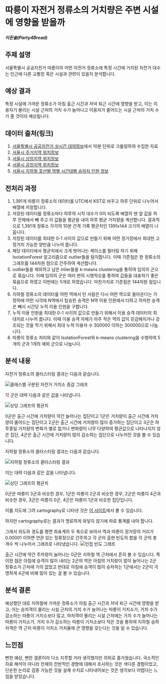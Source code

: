 # 따릉이 자전거 정류소의 거치량은 주변 시설에 영향을 받을까

##### 이든솔(Party4Bread)

## 주제 설명

서울특별시 공공자전거 따릉이의 어떤 자전거 정류소에 특정 시간에 거치된 자전거 대수는 인근에 다른 교통망 혹은 시설과 관련이 있을지 분석합니다. 

## 예상 결과

특정 시설에 가까운 정류소가 아침 출근 시간과 저녁 퇴근 시간에 영향을 받고, 이는 이용자기 몰리는 시설 근처의 거치 수가 늘어나고 이용자가 줄어드는 시설 근처의 거치 수가 줄 것이라 예상됩니다. 

## 데이터 출처(링크)

1. [서울특별시 공공자전거 실시간 대여정보](http://data.seoul.go.kr/dataList/datasetView.do?infId=OA-15493&srvType=A&serviceKind=1&currentPageNo=1)에서 10분 단위로 크롤링하여 수집한 자료
2. [서울시 주거지역 위치정보](https://data.seoul.go.kr/dataList/datasetView.do?infId=OA-13158&srvType=S&serviceKind=1&currentPageNo=1)
3. [서울시 상업지역 위치정보](https://data.seoul.go.kr/dataList/datasetView.do?infId=OA-13160&srvType=S&serviceKind=1&currentPageNo=1)
4. [서울시 공업지역 위치정보](https://data.seoul.go.kr/dataList/datasetView.do?infId=OA-13162&srvType=S&serviceKind=1&currentPageNo=1)
5. [서울시 지하철 호선별 역별 시간대별 승하차 인원 정보](https://data.seoul.go.kr/dataList/datasetView.do?infId=OA-12252&srvType=S&serviceKind=1&currentPageNo=1)

## 전처리 과정

1. 1,391개 따릉이 정류소의 데이터를 UTC에서 KST로 바꾸고 하루 단위로 나누어서 배열에 저장합니다.
 2. 저장된 데이터를 정류소마다 하루의 시작 대수가 0이 되도록 배열의 맨 앞 값을 하루 전체에서 빼 주고 이 값들을 평균을 내어 하루 평균 거치량을 계산합니다. 결과적으로 1,391개 정류소 각각의 10분 간격 기록 평균치인 1391x144 크기의 배열이 나옵니다.
 3. 저장된 데이터를 최대한 0-1 사이의 값으로 만들기 위해 어떤 정거장에서 최대한 고정거치 가능한 양만큼 나누어 줍니다.
 4. 해당 데이터에서 평균치에서 크게 벗어나는 케이스를 필터링 하기 위해 IsolationForest 알고리즘으로 outlier들을 탐지합니다. 이때 기준점은 한 정류소의 그래프를 144차원 점으로 간주하여 계산합니다.
 5.  outlier들을 제외하고 남은 inlier들을 k-means clustering을 통하여 임의의 군으로 묶습니다. 이때 임의의 군은 여러 번의 시행착오를 통하여 값들을 대표하기 좋은 묶음으로 하였고 이번에는 5개로 하였습니다. 마찬가지로 기준점은 144차원 점입니다.
 6. 지하철 정류소의 데이터를 어떤 역에서 탄 사람은 다시 어떤 역으로 돌아온다는 가정하에 어떤 시각에 N역에서 탑승한 승객은 N역 이용 인원에서 더하고 하차한 승객은 빼서 시간당 누적 이용 인원을 구합니다.
 7.  누적 이용 인원을 최대한 0-1 사이의 값으로 만들기 위해서 이용 승객 데이터의 최대치로 나누어 줍니다. 이때 이용 승객 자체가 아주 작은 역의 값이 민감해지거나 강조되는 것을 막기 위해서 최대 누적 이용자 수 300000 이하는 300000으로 나눕니다.
 8.  따릉이 정류소 처리와 같이 IsolationForest와 k-means clustering을 수행하여 5개의 군과 1개의 예외 군으로 나눕니다.

## 분석 내용

자전거 정류소의 클러스터링 결과는 다음과 같습니다.

![클래스별 구분된 자전거 거치소 증감 그래프](bikestationclass.png)

각 군은 대략 다음과 같은 값을 나타냅니다.

![상당 그래프의 평균치](bikestationclassavg.png)



0군은 출근 시간에 거치량이 약간 늘어나는 집단이고 1군은 거치량이 출근 시간에 거치량이 줄어드는 집단이고 2군은 출근 시간에 거치량이 많이 증가하는 집단이고 3군은 하루종일 거치량의 변화가 별로 없거나 변화량이 너무 다양하여 평균값으로 나타나지지 않은 집단, 4군은 출근 시간에 거치량이 많이 감소하는 집단으로 나누어진 것을 볼 수 있습니다. 

지하철 정류소의 클러스터링 결과는 다음과 같습니다.

![지하철 정류소의 클러스터링 결과](subwayclass.png)

이는 대략 다음과 같은 값을 나타냅니다.

![상단 그래프의 평균치](subwayclassavg.png)

0군은 따릉이 3군과 비슷한 경우, 1군은 따릉이 2군과 비슷한 경우, 2군은 따릉이 4군과 비슷한 경우, 3군은 따릉이 0군, 4군은 따릉이 1군과 비슷한 집단입니다.

이를 지도에 그려 cartography로 나타낸 것은 [이 사이트](https://party4bread.carto.com/builder/cf73895c-5010-42fa-bda7-80c44f5276d7/embed)에서 볼 수 있습니다.

하지만 cartography로는 결과가 명료하게 와닿지 않기에 따로 통계를 내야 합니다.

 그래서 위도와 경도를 평면 좌표계의 두 축으로 보아서 역과 따릉이 정거장의 거리가 0.00001 이하면 연관 있는 정류장으로 간주하고 각 군의 출현 빈도의 합을 각 군의 총 개수 씩 나누어서 그래프로 나타냈습니다.
![인접 빈도 그래프](neargap.png)

출근 시간에 약간 주차량이 늘어나는 0군은 지하철 역 근처에서 흔히 볼 수 있습니다. 특이한 점은 아침에 승객이 많이 내리는 2군의 역은 아침의 거치량이 많이 늘어나는 2군 정류소가 근처에 거의 없었고 반대로 아침에 승객이 많이 승차하는 1군에서는 2군이 극명하게 4군에 비해 많이 있는 걸 볼 수 있습니다. 

## 분석 결론

예상했던 대로 지하철에 가까운 정류소가 아침 출근 시간과 저녁 퇴근 시간에 영향을 받고, 이는 승차객이 몰리는 시설 근처의 거치 수가 늘어나는 따릉이 거치소가, 거치 수가 감소하는 따릉이 거치소보다 많고, 하차객이 몰리는 시설 근처에는 거치 수가 늘어나는 따릉이 거치소가, 거치 수가 감소하는 따릉이 거치소보다 적은 것을 통하여 지하철 승하차객은 역 근처 따릉이 거치소 거치율에 큰 영향을 갖는다는 것을 알 수 있습니다. 

## 느낀점

뻔한 예상, 뻔한 결론이라 다소 지루할 거라 생각했지만 의외로 즐거웠습니다. 국소적인 자료 해석이 아니라 전체의 전반적인 경향에 대해서 조사하는 것은 색다른 경험이었고, 단순한 논리로 검증 가능한 것을 실제 수치로 나타내어보는 것은 생각보다 어렵다는 느낌을 받았습니다.

 
